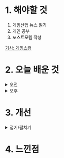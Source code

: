 
# 1. 해야할 것

1. 게임산업 뉴스 읽기 
2. 개인 공부  
3. 포스트모템 작성

[기사: 게임스컴](https://www.gameinsight.co.kr/news/articleView.html?idxno=33043)


# 2. 오늘 배운 것

<details>
<summary>오전</summary>

## 오늘의 뉴스
<details>
<summary>접기/펼치기</summary>

### 게임스컴
![image](https://github.com/user-attachments/assets/460b9b39-e595-42b9-87db-775e5cbd4817)

재밌어 보이는 게임들이 많이 나오지만 내가 '하고' 싶은 게임은 없다.\
내가 좋아하는 장르의 게임이 아니여서다.\
총 게임은 콘솔 정도만 즐기고 PVP는 별로 좋아하지 않기 때문에 스토리만 즐기고 끈다.

그럼에도 총게임이 나에게 줄 수 있는 매력은 다함께 적을 처치한다는 팀 플레이가 재밌는 게임이다.\
이번에는 그런 류의 게임이 많이 보여서 주목하고 있다.
</details>

</details>


<details>
<summary>오후</summary>

##
<details>
<summary>접기/펼치기</summary>

### 
</details>

</details>




# 3. 개선


<details>
<summary>접기/펼치기</summary>


</details>



# 4. 느낀점



